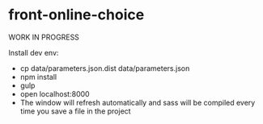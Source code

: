 # front-online-choice

WORK IN PROGRESS

Install dev env: 

* cp data/parameters.json.dist data/parameters.json
* npm install
* gulp
* open localhost:8000
* The window will refresh automatically and sass will be compiled every time you save a file in the project
